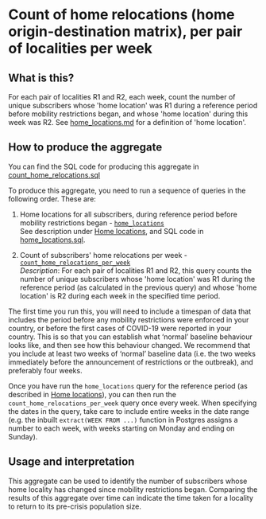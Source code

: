 # Count of home relocations (home origin-destination matrix), per pair of localities per week

## What is this?

For each pair of localities R1 and R2, each week, count the number of unique subscribers whose 'home location' was R1 during a reference period before mobility restrictions began, and whose 'home location' during this week was R2. See [home_locations.md](home_locations.md) for a definition of 'home location'.

## How to produce the aggregate

You can find the SQL code for producing this aggregate in [count_home_relocations.sql](count_home_relocations.sql)

To produce this aggregate, you need to run a sequence of queries in the following order. These are:

1. Home locations for all subscribers, during reference period before mobility restrictions began - [`home_locations`](home_locations.sql#L5-L44)  
    See description under [Home locations](home_locations.md), and SQL code in [home_locations.sql](home_locations.sql).

2. Count of subscribers' home relocations per week - [`count_home_relocations_per_week`](count_home_relocations.sql#L5-L59)  
    *Description*: For each pair of localities R1 and R2, this query counts the number of unique subscribers whose 'home location' was R1 during the reference period (as calculated in the previous query) and whose 'home location' is R2 during each week in the specified time period.

The first time you run this, you will need to include a timespan of data that includes the period before any mobility restrictions were enforced in your country, or before the first cases of COVID-19 were reported in your country. This is so that you can establish what ‘normal’ baseline behaviour looks like, and then see how this behaviour changed. We recommend that you include at least two weeks of ‘normal’ baseline data (i.e. the two weeks immediately before the announcement of restrictions or the outbreak), and preferably four weeks.

Once you have run the `home_locations` query for the reference period (as described in [Home locations](home_locations.md)), you can then run the `count_home_relocations_per_week` query once every week. When specifying the dates in the query, take care to include entire weeks in the date range (e.g. the inbuilt `extract(WEEK FROM ...)` function in Postgres assigns a number to each week, with weeks starting on Monday and ending on Sunday).

## Usage and interpretation

This aggregate can be used to identify the number of subscribers whose home locality has changed since mobility restrictions began. Comparing the results of this aggregate over time can indicate the time taken for a locality to return to its pre-crisis population size.